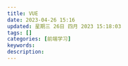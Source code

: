 ```yaml
---
title: VUE
date: 2023-04-26 15:16
updated: 星期三 26日 四月 2023 15:18:03
tags: []
categories: [前端学习]
keywords:
description: 
---
```



